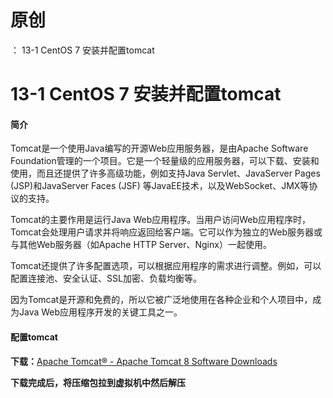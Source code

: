 # 原创
：  13-1 CentOS 7 安装并配置tomcat

# 13-1 CentOS 7 安装并配置tomcat

#### 简介

Tomcat是一个使用Java编写的开源Web应用服务器，是由Apache Software Foundation管理的一个项目。它是一个轻量级的应用服务器，可以下载、安装和使用，而且还提供了许多高级功能，例如支持Java Servlet、JavaServer Pages (JSP)和JavaServer Faces (JSF) 等JavaEE技术，以及WebSocket、JMX等协议的支持。

Tomcat的主要作用是运行Java Web应用程序。当用户访问Web应用程序时，Tomcat会处理用户请求并将响应返回给客户端。它可以作为独立的Web服务器或与其他Web服务器（如Apache HTTP Server、Nginx）一起使用。

Tomcat还提供了许多配置选项，可以根据应用程序的需求进行调整。例如，可以配置连接池、安全认证、SSL加密、负载均衡等。

因为Tomcat是开源和免费的，所以它被广泛地使用在各种企业和个人项目中，成为Java Web应用程序开发的关键工具之一。

#### 配置tomcat

**下载：**[Apache Tomcat® - Apache Tomcat 8 Software Downloads](https://tomcat.apache.org/download-80.cgi#8.5.83)

**下载完成后，将压缩包拉到虚拟机中然后解压**
